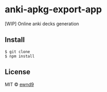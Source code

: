 # anki-apkg-export-app

[WIP] Online anki decks generation

## Install

```
$ git clone
$ npm install
```

## License

MIT © [ewnd9](http://ewnd9.com)
